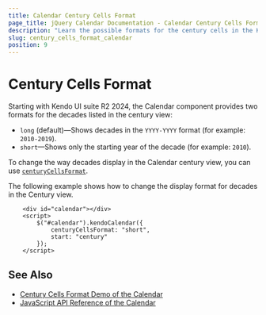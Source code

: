 ```yaml
---
title: Calendar Century Cells Format
page_title: jQuery Calendar Documentation - Calendar Century Cells Format
description: "Learn the possible formats for the century cells in the Kendo UI for jQuery Calendar."
slug: century_cells_format_calendar
position: 9
---
```


# Century Cells Format

Starting with Kendo UI suite R2 2024, the Calendar component provides two formats for the decades listed in the century view:

* `long` (default)&mdash;Shows decades in the `YYYY-YYYY` format (for example: `2010-2019`).
* `short`&mdash;Shows only the starting year of the decade (for example: `2010`).

To change the way decades display in the Calendar century view, you can use [`centuryCellsFormat`](/api/javascript/ui/calendar/configuration/centurycellsformat).

The following example shows how to change the display format for decades in the Century view.

```dojo
    <div id="calendar"></div>
    <script>
        $("#calendar").kendoCalendar({
            centuryCellsFormat: "short",
            start: "century"
        });
    </script>
```
 

## See Also

* [Century Cells Format Demo of the Calendar](https://demos.telerik.com/kendo-ui/calendar/century-cells-format)
* [JavaScript API Reference of the Calendar](/api/javascript/ui/calendar)
